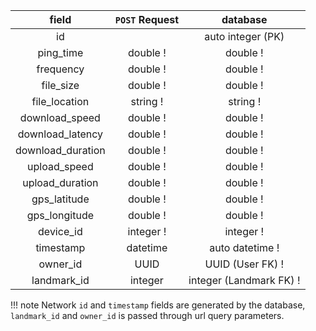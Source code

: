 field | `POST` Request | database |
:-:| :-: | :-:|
id |  | auto integer (PK)
ping_time | double ! | double !
frequency | double ! | double !
file_size | double !  | double !
file_location | string !| string !
download_speed | double ! | double !
download_latency | double ! | double !
download_duration | double ! | double !
upload_speed | double ! | double !
upload_duration | double ! | double !
gps_latitude | double ! | double !
gps_longitude | double ! | double !
device_id | integer ! | integer !
timestamp | datetime | auto datetime !
owner_id | UUID | UUID (User FK) !
landmark_id | integer  | integer (Landmark FK) !

!!! note
    Network `id` and `timestamp` fields are generated by the database, `landmark_id` and `owner_id` is passed through url query parameters.